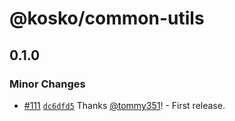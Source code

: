 # @kosko/common-utils

## 0.1.0

### Minor Changes

- [#111](https://github.com/tommy351/kosko/pull/111) [`dc6dfd5`](https://github.com/tommy351/kosko/commit/dc6dfd5918e57e2a0368333b1ced8190dfd801ee) Thanks [@tommy351](https://github.com/tommy351)! - First release.
